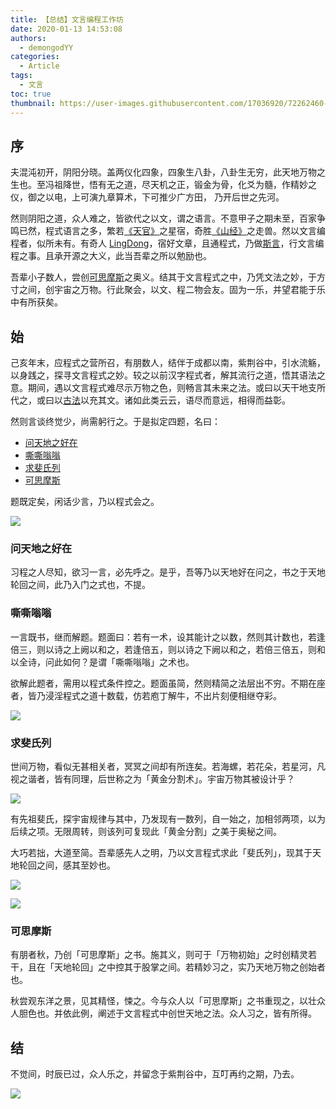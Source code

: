 ```yaml
---
title: 【总结】文言编程工作坊
date: 2020-01-13 14:53:08
authors:
  - demongodYY
categories:
  - Article
tags:
  - 文言
toc: true
thumbnail: https://user-images.githubusercontent.com/17036920/72262460-f04c3b00-3651-11ea-9ee7-98b26faa4f09.png
---
```


## 序

夫混沌初开，阴阳分晓。盖两仪化四象，四象生八卦，八卦生无穷，此天地万物之生也。至冯祖降世，悟有无之道，尽天机之正，锻金为骨，化爻为髓，作精妙之仪，御之以电，上可演九章算术，下可推少广方田， 乃开后世之先河。

然则阴阳之道，众人难之，皆欲代之以文，谓之语言。不意甲子之期未至，百家争鸣已然，程式语言之多，繁若[《天官》](https://ctext.org/shiji/tian-guan-shu/zh)之星宿，奇胜[《山经》](https://en.wikipedia.org/wiki/Classic_of_Mountains_and_Seas)之走兽。然以文言编程者，似所未有。有奇人 [LingDong](https://github.com/LingDong-)，宿好文章，且通程式，乃做[斯言](https://wy-lang.org/)，行文言编程之事。且承开源之大义，此当吾辈之所以勉励也。

吾辈小子数人，尝创[可思摩斯](https://cocoet.cn/co3mos/projects/view)之奥义。结其于文言程式之中，乃凭文法之妙，于方寸之间，创宇宙之万物。行此聚会，以文、程二物会友。固为一乐，并望君能于乐中有所获矣。

<!-- more -->

## 始

己亥年末，应程式之营所召，有朋数人，结伴于成都以南，紫荆谷中，引水流觞，以身践之，探寻文言程式之妙。较之以前汉字程式者，解其流行之道，悟其语法之意。期间，遇以文言程式难尽示万物之色，则畅言其未来之法。或曰以天干地支所代之，或曰以[古法](https://colors.ichuantong.cn/)以充其文。诸如此类云云，语尽而意远，相得而益彰。

然则言谈终觉少，尚需躬行之。于是拟定四题，名曰：

- [问天地之好在](https://cocoet.cn/co3mos/project/5e1abbacca712300193176a3/preview)
- [嘶嘶嗡嗡](https://cocoet.cn/co3mos/project/5e1abab4ca71230019317687/preview)
- [求斐氏列](https://cocoet.cn/co3mos/project/5e19ff033e2f5000198df2aa/preview)
- [可思摩斯](https://cocoet.cn/co3mos/project/5e1acf51ca7123001931771c/preview)

题既定矣，闲话少言，乃以程式会之。

![](https://user-images.githubusercontent.com/17036920/72262006-fbeb3200-3650-11ea-8d27-5ea901aa4913.png)

### 问天地之好在

习程之人尽知，欲习一言，必先呼之。是乎，吾等乃以天地好在问之，书之于天地轮回之间，此乃入门之式也，不提。

### 嘶嘶嗡嗡

一言既书，继而解题。题面曰：若有一术，设其能计之以数，然则其计数也，若逢倍三，则以诗之上阙以和之，若逢倍五，则以诗之下阙以和之，若倍三倍五，则和以全诗，问此如何？是谓「嘶嘶嗡嗡」之术也。

欲解此题者，需用以程式条件控之。题面虽简，然则精简之法层出不穷。不期在座者，皆乃浸淫程式之道十数载，仿若庖丁解牛，不出片刻便相继夺彩。

![](https://user-images.githubusercontent.com/17036920/72262460-f04c3b00-3651-11ea-9ee7-98b26faa4f09.png)

### 求斐氏列

世间万物，看似无甚相关者，冥冥之间却有所连矣。若海螺，若花朵，若星河，凡视之谐者，皆有同理，后世称之为「黄金分割术」。宇宙万物其被设计乎？

![](https://inews.gtimg.com/newsapp_bt/0/10161846677/1000)

有先祖斐氏，探宇宙规律与其中，乃发现有一数列，自一始之，加相邻两项，以为后续之项。无限周转，则该列可复现此「黄金分割」之美于奥秘之间。

大巧若拙，大道至简。吾辈感先人之明，乃以文言程式求此「斐氏列」，现其于天地轮回之间，感其至妙也。

![](https://user-images.githubusercontent.com/17036920/72263576-1a066180-3654-11ea-94bd-8b298718f1b8.png)

![](https://user-images.githubusercontent.com/17036920/72264616-fa703880-3655-11ea-9da7-94ba88d034ff.png)

### 可思摩斯

有朋者秋，乃创「可思摩斯」之书。施其义，则可于「万物初始」之时创精灵若干，且在「天地轮回」之中控其于股掌之间。若精妙习之，实乃天地万物之创始者也。

秋尝观东洋之景，见其精怪，悚之。今与众人以「可思摩斯」之书重现之，以壮众人胆色也。并依此例，阐述于文言程式中创世天地之法。众人习之，皆有所得。

## 结

不觉间，时辰已过，众人乐之，并留念于紫荆谷中，互叮再约之期，乃去。

![](https://user-images.githubusercontent.com/17036920/72264338-8e8dd000-3655-11ea-9f0e-d19e0b2e81dd.png)
